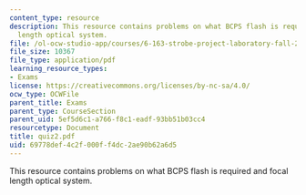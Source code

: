 ```yaml
---
content_type: resource
description: This resource contains problems on what BCPS flash is required and focal
  length optical system.
file: /ol-ocw-studio-app/courses/6-163-strobe-project-laboratory-fall-2005/69778def4c2f000ff4dc2ae90b62a6d5_quiz2.pdf
file_size: 10367
file_type: application/pdf
learning_resource_types:
- Exams
license: https://creativecommons.org/licenses/by-nc-sa/4.0/
ocw_type: OCWFile
parent_title: Exams
parent_type: CourseSection
parent_uid: 5ef5d6c1-a766-f8c1-eadf-93bb51b03cc4
resourcetype: Document
title: quiz2.pdf
uid: 69778def-4c2f-000f-f4dc-2ae90b62a6d5
---
```

This resource contains problems on what BCPS flash is required and focal length optical system.